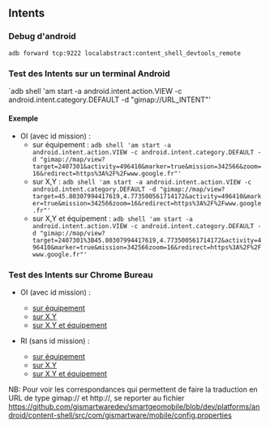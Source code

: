 Intents
-------

### Debug d'android 

`adb forward tcp:9222 localabstract:content_shell_devtools_remote`

### Test des Intents sur un terminal Android

`adb shell 'am start -a android.intent.action.VIEW -c android.intent.category.DEFAULT -d "gimap://URL_INTENT"'

#### Exemple
* OI (avec id mission) :
    * sur équipement : ```adb shell 'am start -a android.intent.action.VIEW -c android.intent.category.DEFAULT -d "gimap://map/view?target=2407301&activity=496410&marker=true&mission=342566&zoom=16&redirect=https%3A%2F%2Fwww.google.fr"'```
    * sur X,Y : ```adb shell 'am start -a android.intent.action.VIEW -c android.intent.category.DEFAULT -d "gimap://map/view?target=45.80307994417619,4.773500561714172&activity=496410&marker=true&mission=342566zoom=16&redirect=https%3A%2F%2Fwww.google.fr"'```
    * sur X,Y et équipement : ```adb shell 'am start -a android.intent.action.VIEW -c android.intent.category.DEFAULT -d "gimap://map/view?target=2407301%3B45.80307994417619,4.773500561714172&activity=496410&marker=true&mission=342566zoom=16&redirect=https%3A%2F%2Fwww.google.fr"'```


### Test des Intents sur Chrome Bureau

* OI (avec id mission) :
    * [sur équipement](http://localhost:12345/#/intent/map?map_target=2407301&report_target=2407301&map_marker=true&report_activity=496410&map_activity=496410&map_zoom=18&report_mission=12345&report_url_redirect=https:%2F%2Fgoogle.fr)
    * [sur X,Y](http://localhost:12345/#/intent/map?map_target=45.80307994417619,4.773500561714172&report_target=45.80307994417619,4.773500561714172&map_marker=true&report_activity=496410&map_activity=496410&map_zoom=18&report_mission=12345&report_url_redirect=https:%2F%2Fgoogle.fr)
    * [sur X,Y et équipement](http://localhost:12345/#/intent/map?map_target=2407301%3B45.80307994417619,4.773500561714172&report_target=2407301%3B45.80307994417619,4.773500561714172&map_marker=true&report_activity=496410&map_activity=496410&map_zoom=18&report_mission=12345&report_url_redirect=https:%2F%2Fgoogle.fr)

* RI (sans id mission) :
    * [sur équipement](http://localhost:12345/#/intent/map?map_target=2407301&report_target=2407301&map_marker=true&report_activity=496410&map_activity=496410&map_zoom=18&report_url_redirect=https:%2F%2Fgoogle.fr)
    * [sur X,Y](http://localhost:12345/#/intent/map?map_target=45.80307994417619,4.773500561714172&report_target=45.80307994417619,4.773500561714172&map_marker=true&report_activity=496410&map_activity=496410&map_zoom=18&report_url_redirect=https:%2F%2Fgoogle.fr)
    * [sur X,Y et équipement](http://localhost:12345/#/intent/map?map_target=2407301%3B45.80307994417619,4.773500561714172&report_target=2407301%3B45.80307994417619,4.773500561714172&map_marker=true&report_activity=496410&map_activity=496410&map_zoom=18&report_url_redirect=https:%2F%2Fgoogle.fr)


NB: Pour voir les correspondances qui permettent de faire la traduction en URL de type gimap:// et http://, se reporter au fichier https://github.com/gismartwaredev/smartgeomobile/blob/dev/platforms/android/content-shell/src/com/gismartware/mobile/config.properties
